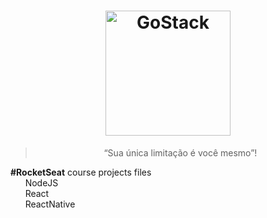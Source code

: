 <h1 align="center">
    <img alt="GoStack" src="https://rocketseat-cdn.s3-sa-east-1.amazonaws.com/bootcamp-header.png" width="200px" />
</h1>

<blockquote align="center">“Sua única limitação é você mesmo”!</blockquote>

<b>#RocketSeat</b> course projects files <br />
  &nbsp;&nbsp;&nbsp;&nbsp;&nbsp;&nbsp;NodeJS<br />
  &nbsp;&nbsp;&nbsp;&nbsp;&nbsp;&nbsp;React<br />
  &nbsp;&nbsp;&nbsp;&nbsp;&nbsp;&nbsp;ReactNative
